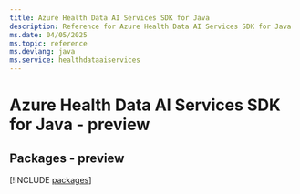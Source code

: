 ```yaml
---
title: Azure Health Data AI Services SDK for Java
description: Reference for Azure Health Data AI Services SDK for Java
ms.date: 04/05/2025
ms.topic: reference
ms.devlang: java
ms.service: healthdataaiservices
---
```

# Azure Health Data AI Services SDK for Java - preview
## Packages - preview
[!INCLUDE [packages](health-data-ai-services-index.md)]